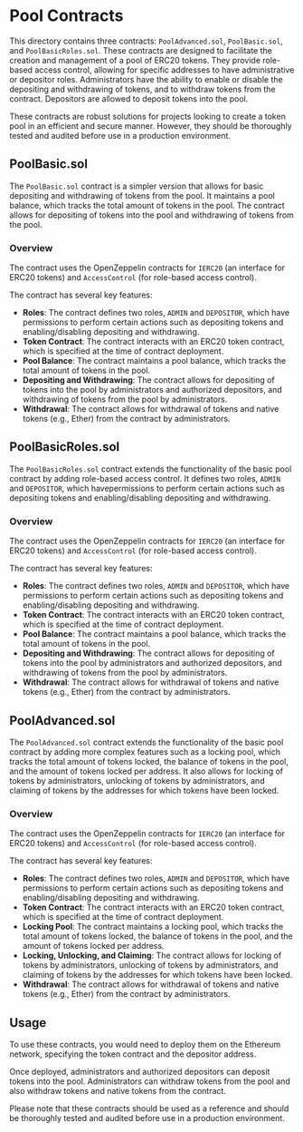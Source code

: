 # Pool Contracts

This directory contains three contracts: `PoolAdvanced.sol`, `PoolBasic.sol`, and `PoolBasicRoles.sol`. These contracts are designed to facilitate the creation and management of a pool of ERC20 tokens. They provide role-based access control, allowing for specific addresses to have administrative or depositor roles. Administrators have the ability to enable or disable the depositing and withdrawing of tokens, and to withdraw tokens from the contract. Depositors are allowed to deposit tokens into the pool.

These contracts are robust solutions for projects looking to create a token pool in an efficient and secure manner. However, they should be thoroughly tested and audited before use in a production environment.

## PoolBasic.sol

The `PoolBasic.sol` contract is a simpler version that allows for basic depositing and withdrawing of tokens from the pool. It maintains a pool balance, which tracks the total amount of tokens in the pool. The contract allows for depositing of tokens into the pool and withdrawing of tokens from the pool.

### Overview

The contract uses the OpenZeppelin contracts for `IERC20` (an interface for ERC20 tokens) and `AccessControl` (for role-based access control).

The contract has several key features:

- **Roles**: The contract defines two roles, `ADMIN` and `DEPOSITOR`, which have permissions to perform certain actions such as depositing tokens and enabling/disabling depositing and withdrawing.
- **Token Contract**: The contract interacts with an ERC20 token contract, which is specified at the time of contract deployment.
- **Pool Balance**: The contract maintains a pool balance, which tracks the total amount of tokens in the pool.
- **Depositing and Withdrawing**: The contract allows for depositing of tokens into the pool by administrators and authorized depositors, and withdrawing of tokens from the pool by administrators.
- **Withdrawal**: The contract allows for withdrawal of tokens and native tokens (e.g., Ether) from the contract by administrators.

## PoolBasicRoles.sol

The `PoolBasicRoles.sol` contract extends the functionality of the basic pool contract by adding role-based access control. It defines two roles, `ADMIN` and `DEPOSITOR`, which havepermissions to perform certain actions such as depositing tokens and enabling/disabling depositing and withdrawing.

### Overview

The contract uses the OpenZeppelin contracts for `IERC20` (an interface for ERC20 tokens) and `AccessControl` (for role-based access control).

The contract has several key features:

- **Roles**: The contract defines two roles, `ADMIN` and `DEPOSITOR`, which have permissions to perform certain actions such as depositing tokens and enabling/disabling depositing and withdrawing.
- **Token Contract**: The contract interacts with an ERC20 token contract, which is specified at the time of contract deployment.
- **Pool Balance**: The contract maintains a pool balance, which tracks the total amount of tokens in the pool.
- **Depositing and Withdrawing**: The contract allows for depositing of tokens into the pool by administrators and authorized depositors, and withdrawing of tokens from the pool by administrators.
- **Withdrawal**: The contract allows for withdrawal of tokens and native tokens (e.g., Ether) from the contract by administrators.

## PoolAdvanced.sol

The `PoolAdvanced.sol` contract extends the functionality of the basic pool contract by adding more complex features such as a locking pool, which tracks the total amount of tokens locked, the balance of tokens in the pool, and the amount of tokens locked per address. It also allows for locking of tokens by administrators, unlocking of tokens by administrators, and claiming of tokens by the addresses for which tokens have been locked.

### Overview

The contract uses the OpenZeppelin contracts for `IERC20` (an interface for ERC20 tokens) and `AccessControl` (for role-based access control).

The contract has several key features:

- **Roles**: The contract defines two roles, `ADMIN` and `DEPOSITOR`, which have permissions to perform certain actions such as depositing tokens and enabling/disabling depositing and withdrawing.
- **Token Contract**: The contract interacts with an ERC20 token contract, which is specified at the time of contract deployment.
- **Locking Pool**: The contract maintains a locking pool, which tracks the total amount of tokens locked, the balance of tokens in the pool, and the amount of tokens locked per address.
- **Locking, Unlocking, and Claiming**: The contract allows for locking of tokens by administrators, unlocking of tokens by administrators, and claiming of tokens by the addresses for which tokens have been locked.
- **Withdrawal**: The contract allows for withdrawal of tokens and native tokens (e.g., Ether) from the contract by administrators.

## Usage

To use these contracts, you would need to deploy them on the Ethereum network, specifying the token contract and the depositor address.

Once deployed, administrators and authorized depositors can deposit tokens into the pool. Administrators can withdraw tokens from the pool and also withdraw tokens and native tokens from the contract.

Please note that these contracts should be used as a reference and should be thoroughly tested and audited before use in a production environment.
